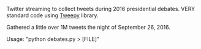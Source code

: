 Twitter streaming to collect tweets during 2016 presidential debates. 
VERY standard code using [Tweepy](http://www.tweepy.org/) library.

Gathered a little over 1M tweets the night of September 26, 2016.

Usage: "python debates.py > [FILE]"